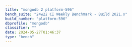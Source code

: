 ```yaml
---
title: "mongodb 2 platform-596"
bench_suite: "24w22 CI Weekly Benchmark - Build 2021.x"
build_number: "platform-596"
dbprofile: "mongodb"
classifier: ""
date: 2024-05-27T01:46:37
type: "bench"
---
```

